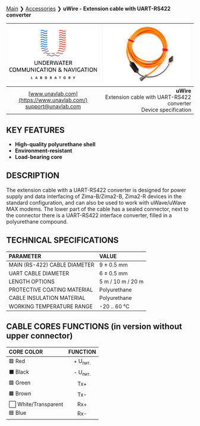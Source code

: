 [Main](/README) ❯ [Accessories](/accessories_en) ❯ **uWire - Extension cable with UART-RS422 converter**

<div style="page-break-after: always;"></div>

| ![logo](/documentation/sm_logo.png) | ![logo](/documentation/rs422_cable.png) |
| :---: | ---: |
| [www.unavlab.com](https://www.unavlab.com/) <br/> [support@unavlab.com](mailto:support@unavlab.com) | **uWire** <br/> Extension cable with UART-RS422 converter <br/> Device specification |

## KEY FEATURES

* **High-quality polyurethane shell**
* **Environment-resistant**
* **Load-bearing core**

## DESCRIPTION

The extension cable with a UART-RS422 converter is designed for power supply and data interfacing of Zima-B/Zima2-B, Zima2-R devices in the standard configuration, and can also be used to work with uWave/uWave MAX modems.
The lower part of the cable has a sealed connector, next to the connector there is a UART-RS422 interface converter, filled in a polyurethane compound.

<div style="page-break-after: always;"></div>

## TECHNICAL SPECIFICATIONS

| PARAMETER | VALUE |
| :--- | :--- |
| MAIN (RS-422) CABLE DIAMETER | 9 ± 0.5 mm |
| UART CABLE DIAMETER | 6 ± 0.5 mm |
| LENGTH OPTIONS | 5 m / 10 m / 20 m |
| PROTECTIVE COATING MATERIAL | Polyurethane |
| CABLE INSULATION MATERIAL | Polyurethane |
| WORKING TEMPERATURE RANGE | -20 .. 60 °С |

## CABLE CORES FUNCTIONS (in version without upper connector)

| CORE COLOR | FUNCTION |
| :--- | :--: |
| 🟥 Red | + U<sub>пит.</sub> |
| ⬛ Black | - U<sub>пит.</sub> |
| 🟩 Green | Tx+ |
| 🟫 Brown | Tx- |
| ⬜ White/Transparent | Rx+ |
| 🟦 Blue | Rx- |

<div style="page-break-after: always;"></div>

